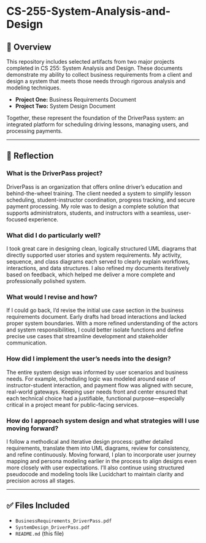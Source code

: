 # CS-255-System-Analysis-and-Design

## 📄 Overview

This repository includes selected artifacts from two major projects completed in CS 255: System Analysis and Design. These documents demonstrate my ability to collect business requirements from a client and design a system that meets those needs through rigorous analysis and modeling techniques.

- **Project One:** Business Requirements Document
- **Project Two:** System Design Document

Together, these represent the foundation of the DriverPass system: an integrated platform for scheduling driving lessons, managing users, and processing payments.

---

## 🧠 Reflection

### What is the DriverPass project?
DriverPass is an organization that offers online driver’s education and behind-the-wheel training. The client needed a system to simplify lesson scheduling, student-instructor coordination, progress tracking, and secure payment processing. My role was to design a complete solution that supports administrators, students, and instructors with a seamless, user-focused experience.

### What did I do particularly well?
I took great care in designing clean, logically structured UML diagrams that directly supported user stories and system requirements. My activity, sequence, and class diagrams each served to clearly explain workflows, interactions, and data structures. I also refined my documents iteratively based on feedback, which helped me deliver a more complete and professionally polished system.

### What would I revise and how?
If I could go back, I’d revise the initial use case section in the business requirements document. Early drafts had broad interactions and lacked proper system boundaries. With a more refined understanding of the actors and system responsibilities, I could better isolate functions and define precise use cases that streamline development and stakeholder communication.

### How did I implement the user’s needs into the design?
The entire system design was informed by user scenarios and business needs. For example, scheduling logic was modeled around ease of instructor-student interaction, and payment flow was aligned with secure, real-world gateways. Keeping user needs front and center ensured that each technical choice had a justifiable, functional purpose—especially critical in a project meant for public-facing services.

### How do I approach system design and what strategies will I use moving forward?
I follow a methodical and iterative design process: gather detailed requirements, translate them into UML diagrams, review for consistency, and refine continuously. Moving forward, I plan to incorporate user journey mapping and persona modeling earlier in the process to align designs even more closely with user expectations. I’ll also continue using structured pseudocode and modeling tools like Lucidchart to maintain clarity and precision across all stages.

---

## ✅ Files Included
- `BusinessRequirements_DriverPass.pdf`
- `SystemDesign_DriverPass.pdf`
- `README.md` (this file)
